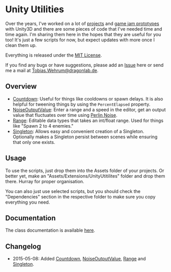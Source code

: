 # Unity Utilities

Over the years, I've worked on a lot of [projects](http://dragonlab.de/portfolio) and [game jam prototypes](http://blog.dragonlab.de/tag/unity) with Unity3D and there are some pieces of code that I've needed time and time again. I'm sharing them here in the hopes that they are useful for you too! It's just a few scripts for now, but expect updates with more once I clean them up.

Everything is released under the [MIT License](https://opensource.org/licenses/MIT).

If you find any bugs or have suggestions, please add an [Issue](https://github.com/TobiasWehrum/unity-utilities/issues) here or send me a mail at Tobias.Wehrum@dragonlab.de.

## Overview
* [Countdown](https://github.com/TobiasWehrum/unity-utilities/tree/master/Countdown): Useful for things like cooldowns or spawn delays. It is also helpful for tweening things by using the `PercentElapsed` property.
* [NoiseOutputValue](https://github.com/TobiasWehrum/unity-utilities/tree/master/NoiseOutputValue): Enter a range and a speed in the editor, get an output value that fluctuates over time using [Perlin Noise](http://docs.unity3d.com/ScriptReference/Mathf.PerlinNoise.html).
* [Range](https://github.com/TobiasWehrum/unity-utilities/tree/master/Range): Editable data types that takes an int/float range.  Used for things like "Spawn 2 to 4 enemies."
* [Singleton](https://github.com/TobiasWehrum/unity-utilities/tree/master/Singleton): Allows easy and convenient creation of a Singleton. Optionally makes a Singleton persist between scenes while ensuring that only one exists.

## Usage

To use the scripts, just drop them into the Assets folder of your projects. Or better yet, make an "Assets/Extensions/UnityUtitilites" folder and drop them there. Hurray for proper organisation.

You can also just use selected scripts, but you should check the "Dependencies" section in the respective folder to make sure you copy everything you need.

## Documentation

The class documentation is available [here](http://tobiaswehrum.github.io/UnityUtilities/html/annotated.html).

## Changelog
* 2015-05-08: Added [Countdown](https://github.com/TobiasWehrum/unity-utilities/tree/master/Countdown), [NoiseOutputValue](https://github.com/TobiasWehrum/unity-utilities/tree/master/NoiseOutputValue), [Range](https://github.com/TobiasWehrum/unity-utilities/tree/master/Range) and [Singleton](https://github.com/TobiasWehrum/unity-utilities/tree/master/Singleton).